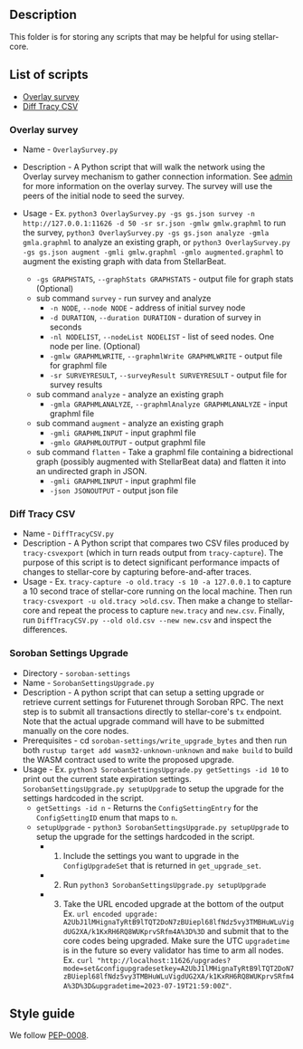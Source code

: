 ## Description
This folder is for storing any scripts that may be helpful for using stellar-core.

## List of scripts
- [Overlay survey](#overlay-survey)
- [Diff Tracy CSV](#diff-tracy-csv)

### Overlay survey 
- Name - `OverlaySurvey.py`
- Description - A Python script that will walk the network using the Overlay survey mechanism to gather connection information. See [admin](./../docs/software/admin.md#overlay-topology-survey) for more information on the overlay survey. The survey will use the peers of the initial node to seed the survey.
- Usage - Ex. `python3 OverlaySurvey.py -gs gs.json survey -n http://127.0.0.1:11626 -d 50 -sr sr.json -gmlw gmlw.graphml` to run the survey, `python3 OverlaySurvey.py -gs gs.json analyze -gmla gmla.graphml` to analyze an existing graph, or `python3 OverlaySurvey.py -gs gs.json augment -gmli gmlw.graphml -gmlo augmented.graphml` to augment the existing graph with data from StellarBeat.

    - `-gs GRAPHSTATS`, `--graphStats GRAPHSTATS` - output file for graph stats (Optional)
    - sub command `survey` - run survey and analyze
        - `-n NODE`, `--node NODE` - address of initial survey node
        - `-d DURATION`, `--duration DURATION` - duration of survey in seconds
        - `-nl NODELIST`, `--nodeList NODELIST` - list of seed nodes. One node per line. (Optional)
        - `-gmlw GRAPHMLWRITE`, `--graphmlWrite GRAPHMLWRITE` - output file for graphml file
        - `-sr SURVEYRESULT`, `--surveyResult SURVEYRESULT` - output file for survey results
    - sub command `analyze` - analyze an existing graph
        - `-gmla GRAPHMLANALYZE`, `--graphmlAnalyze GRAPHMLANALYZE` - input graphml file
    - sub command `augment` - analyze an existing graph
        - `-gmli GRAPHMLINPUT` - input graphml file
        - `-gmlo GRAPHMLOUTPUT` - output graphml file
    - sub command `flatten` - Take a graphml file containing a bidrectional graph (possibly augmented with StellarBeat data) and flatten it into an undirected graph in JSON.
        - `-gmli GRAPHMLINPUT` - input graphml file
        - `-json JSONOUTPUT` - output json file

### Diff Tracy CSV
- Name - `DiffTracyCSV.py`
- Description - A Python script that compares two CSV files produced by `tracy-csvexport` (which in turn reads output from `tracy-capture`). The purpose of this script is to detect significant performance impacts of changes to stellar-core by capturing before-and-after traces.
- Usage - Ex. `tracy-capture -o old.tracy -s 10 -a 127.0.0.1` to capture a 10 second trace of stellar-core running on the local machine. Then run `tracy-csvexport -u old.tracy >old.csv`. Then make a change to stellar-core and repeat the process to capture `new.tracy` and `new.csv`. Finally, run `DiffTracyCSV.py --old old.csv --new new.csv` and inspect the differences.

### Soroban Settings Upgrade
- Directory - `soroban-settings`
- Name - `SorobanSettingsUpgrade.py`
- Description - A python script that can setup a setting upgrade or retrieve
  current settings for Futurenet through Soroban RPC. The next step is to submit all transactions directly to stellar-core's `tx` endpoint. Note that the actual upgrade command will have to be
  submitted manually on the core nodes. 
- Prerequisites - cd `soroban-settings/write_upgrade_bytes` and then run both `rustup target add wasm32-unknown-unknown` and `make build` to build the WASM contract used to write the proposed upgrade.
- Usage - Ex. `python3 SorobanSettingsUpgrade.py getSettings -id 10` to print out the
  current state expiration settings. `SorobanSettingsUpgrade.py setupUpgrade`
  to setup the upgrade for the settings hardcoded in the script.
  -  `getSettings -id n` - Returns the `ConfigSettingEntry` for the `ConfigSettingID` enum that maps to `n`.
  - `setupUpgrade` - `python3 SorobanSettingsUpgrade.py setupUpgrade` to setup the upgrade for the settings hardcoded in the script.
    - 1. Include the settings you want to upgrade in the `ConfigUpgradeSet` that is returned in `get_upgrade_set`.
    - 2. Run `python3 SorobanSettingsUpgrade.py setupUpgrade`
    - 3. Take the URL encoded upgrade at the bottom of the output Ex. `url encoded upgrade: A2UbJ1lMHignaTyRtB9lTQT2DoN7zBUiepl68lfNdz5vy3TMBHuWLuVigdUG2XA/k1KxRH6RQ8WUKprvSRfm4A%3D%3D` and
    submit that to the core codes being upgraded. Make sure the UTC `upgradetime` is in the future so every validator has time to arm all nodes. Ex. `curl "http://localhost:11626/upgrades?mode=set&configupgradesetkey=A2UbJ1lMHignaTyRtB9lTQT2DoN7zBUiepl68lfNdz5vy3TMBHuWLuVigdUG2XA/k1KxRH6RQ8WUKprvSRfm4A%3D%3D&upgradetime=2023-07-19T21:59:00Z"`.

## Style guide
We follow [PEP-0008](https://www.python.org/dev/peps/pep-0008/).
